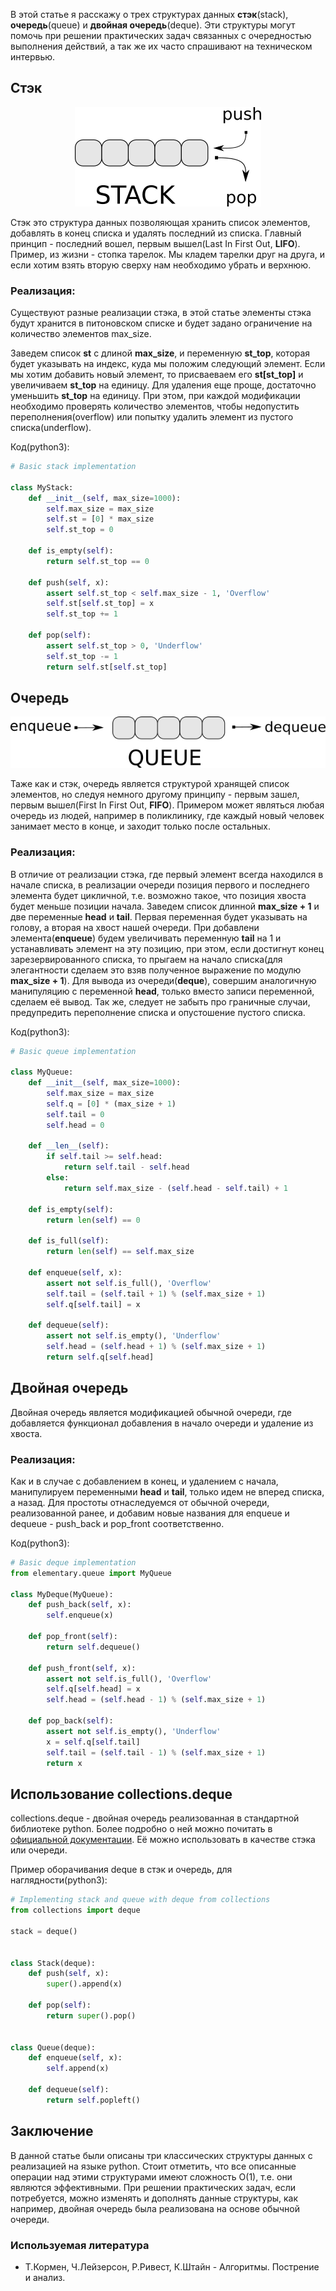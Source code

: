 В этой статье я расскажу о трех структурах данных **стэк**(stack), **очередь**(queue) и **двойная очередь**(deque). Эти структуры могут помочь при решении практических задач связанных с очередностью выполнения действий, а так же их часто спрашивают на техническом интервью.

## Стэк

<p style="text-align: center">
<img src="https://raw.githubusercontent.com/zhas/articles/master/images/stack.png">
</p>

Стэк это структура данных позволяющая хранить список элементов, добавлять в конец списка и удалять последний из списка. Главный принцип - последний вошел, первым вышел(Last In First Out, **LIFO**).
Пример, из жизни - стопка тарелок. Мы кладем тарелки друг на друга, и если хотим взять вторую сверху нам необходимо убрать и верхнюю.

### Реализация:

Существуют разные реализации стэка, в этой статье элементы стэка будут хранится в питоновском списке и будет задано ограничение на количество элементов max_size.

Заведем список **st** с длиной **max_size**, и переменную **st_top**, которая будет указывать на индекс, куда мы положим следующий элемент. 
Если мы хотим добавить новый элемент, то присваеваем его **st[st_top]** и увеличиваем **st_top** на единицу. Для удаления еще проще, достаточно уменьшить **st_top** на единицу.
При этом, при каждой модификации необходимо проверять количество элементов, чтобы недопустить переполнения(overflow) или попытку удалить элемент из пустого списка(underflow).

Код(python3):
```python
# Basic stack implementation

class MyStack:
    def __init__(self, max_size=1000):
        self.max_size = max_size
        self.st = [0] * max_size
        self.st_top = 0

    def is_empty(self):
        return self.st_top == 0

    def push(self, x):
        assert self.st_top < self.max_size - 1, 'Overflow'
        self.st[self.st_top] = x
        self.st_top += 1

    def pop(self):
        assert self.st_top > 0, 'Underflow'
        self.st_top -= 1
        return self.st[self.st_top]

```

## Очередь

<p style="text-align: center">
<img src="https://raw.githubusercontent.com/zhas/articles/master/images/queue.png">
</p>

Таже как и стэк, очередь является структурой хранящей список элементов, но следуя немного другому принципу - первым зашел, первым вышел(First In First Out, **FIFO**). Примером может являться любая очередь из людей, например в поликлинику, где каждый новый человек занимает место в конце, и заходит только после остальных.  

### Реализация:
В отличие от реализации стэка, где первый элемент всегда находился в начале списка, в реализации очереди позиция первого и последнего элемента будет цикличной, т.е. возможно такое, что позиция хвоста будет меньше позиции начала. Заведем список длинной **max_size + 1** и две переменные **head** и **tail**. Первая переменная будет указывать на голову, а вторая на хвост нашей очереди. При добавлени элемента(**enqueue**) будем увеличивать переменную **tail** на 1 и устанавливать элемент на эту позицию, при этом, если достигнут конец зарезервированного списка, то прыгаем на начало списка(для элегантности сделаем это взяв полученное выражение по модулю **max_size + 1**). Для вывода из очереди(**deque**), совершим аналогичную манипуляцию с переменной **head**, только вместо записи переменной, сделаем её вывод. Так же, следует не забыть про граничные случаи, предупредить переполнение списка и опустошение пустого списка.

Код(python3):
```python
# Basic queue implementation

class MyQueue:
    def __init__(self, max_size=1000):
        self.max_size = max_size
        self.q = [0] * (max_size + 1)
        self.tail = 0
        self.head = 0

    def __len__(self):
        if self.tail >= self.head:
            return self.tail - self.head
        else:
            return self.max_size - (self.head - self.tail) + 1

    def is_empty(self):
        return len(self) == 0

    def is_full(self):
        return len(self) == self.max_size

    def enqueue(self, x):
        assert not self.is_full(), 'Overflow'
        self.tail = (self.tail + 1) % (self.max_size + 1)
        self.q[self.tail] = x

    def dequeue(self):
        assert not self.is_empty(), 'Underflow'
        self.head = (self.head + 1) % (self.max_size + 1)
        return self.q[self.head]
```

## Двойная очередь
Двойная очередь является модификацией обычной очереди, где добавляется функционал добавления в начало очереди и удаление из хвоста.

### Реализация:
Как и в случае с добавлением в конец, и удалением с начала, манипулируем переменными **head** и **tail**, только идем не вперед списка, а назад. Для простоты отнаследуемся от обычной очереди, реализованной ранее, и добавим новые названия для enqueue и dequeue - push_back и pop_front соответственно. 

Код(python3):
```python
# Basic deque implementation
from elementary.queue import MyQueue

class MyDeque(MyQueue):
    def push_back(self, x):
        self.enqueue(x)

    def pop_front(self):
        return self.dequeue()

    def push_front(self, x):
        assert not self.is_full(), 'Overflow'
        self.q[self.head] = x
        self.head = (self.head - 1) % (self.max_size + 1)

    def pop_back(self):
        assert not self.is_empty(), 'Underflow'
        x = self.q[self.tail]
        self.tail = (self.tail - 1) % (self.max_size + 1)
        return x
```

## Использование collections.deque

collections.deque - двойная очередь реализованная в стандартной библиотеке python. Более подробно о ней можно почитать в [официальной документации](https://docs.python.org/3.8/library/collections.html#collections.deque). Её можно использовать в качестве стэка или очереди. 


Пример оборачивания deque в стэк и очередь, для наглядности(python3):
```python
# Implementing stack and queue with deque from collections
from collections import deque

stack = deque()


class Stack(deque):
    def push(self, x):
        super().append(x)

    def pop(self):
        return super().pop()


class Queue(deque):
    def enqueue(self, x):
        self.append(x)

    def dequeue(self):
        return self.popleft()
```

## Заключение
В данной статье были описаны три классических структуры данных с реализацией на языке python. Стоит отметить, что все описанные операции над этими структурами имеют сложность O(1), т.е. они являются эффективными. При решении практических задач, если потребуется, можно изменять и дополнять данные структуры, как например, двойная очередь была реализована на основе обычной очереди.


### Используемая литература
* Т.Кормен, Ч.Лейзерсон, Р.Ривест, К.Штайн - Алгоритмы. Пострение и анализ.
